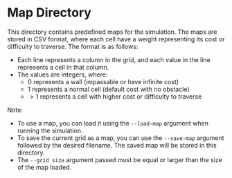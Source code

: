# Map Directory

This directory contains predefined maps for the simulation. The maps are stored in CSV format, where each cell have a weight representing its cost or difficulty to traverse. The format is as follows:
 - Each line represents a column in the grid, and each value in the line represents a cell in that column.
 - The values are integers, where:
   - $0$ represents a wall (impassable or have infinite cost)
   - $1$ represents a normal cell (default cost with no obstacle)
   - $> 1$ represents a cell with higher cost or difficulty to traverse

Note:
- To use a map, you can load it using the `--load-map` argument when running the simulation.
- To save the current grid as a map, you can use the `--save-map` argument followed by the desired filename. The saved map will be stored in this directory.
- The `--grid size` argument passed must be equal or larger than the size of the map loaded.
